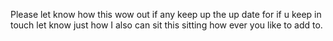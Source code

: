 Please let know how this wow out if any keep up the up date for if u keep in touch let know just how I also can sit this sitting how ever you like to add to.